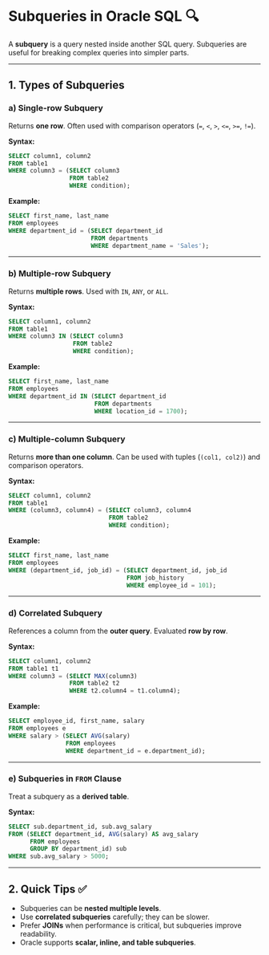 # Subqueries in Oracle SQL 🔍

A **subquery** is a query nested inside another SQL query. Subqueries are useful for breaking complex queries into simpler parts.

---

## 1. Types of Subqueries

### a) Single-row Subquery
Returns **one row**. Often used with comparison operators (`=`, `<`, `>`, `<=`, `>=`, `!=`).

**Syntax:**
```sql
SELECT column1, column2
FROM table1
WHERE column3 = (SELECT column3
                 FROM table2
                 WHERE condition);
```

**Example:**

```sql
SELECT first_name, last_name
FROM employees
WHERE department_id = (SELECT department_id
                       FROM departments
                       WHERE department_name = 'Sales');
```

---

### b) Multiple-row Subquery

Returns **multiple rows**. Used with `IN`, `ANY`, or `ALL`.

**Syntax:**

```sql
SELECT column1, column2
FROM table1
WHERE column3 IN (SELECT column3
                  FROM table2
                  WHERE condition);
```

**Example:**

```sql
SELECT first_name, last_name
FROM employees
WHERE department_id IN (SELECT department_id
                        FROM departments
                        WHERE location_id = 1700);
```

---

### c) Multiple-column Subquery

Returns **more than one column**. Can be used with tuples (`(col1, col2)`) and comparison operators.

**Syntax:**

```sql
SELECT column1, column2
FROM table1
WHERE (column3, column4) = (SELECT column3, column4
                            FROM table2
                            WHERE condition);
```

**Example:**

```sql
SELECT first_name, last_name
FROM employees
WHERE (department_id, job_id) = (SELECT department_id, job_id
                                 FROM job_history
                                 WHERE employee_id = 101);
```

---

### d) Correlated Subquery

References a column from the **outer query**. Evaluated **row by row**.

**Syntax:**

```sql
SELECT column1, column2
FROM table1 t1
WHERE column3 = (SELECT MAX(column3)
                 FROM table2 t2
                 WHERE t2.column4 = t1.column4);
```

**Example:**

```sql
SELECT employee_id, first_name, salary
FROM employees e
WHERE salary > (SELECT AVG(salary)
                FROM employees
                WHERE department_id = e.department_id);
```

---

### e) Subqueries in `FROM` Clause

Treat a subquery as a **derived table**.

**Syntax:**

```sql
SELECT sub.department_id, sub.avg_salary
FROM (SELECT department_id, AVG(salary) AS avg_salary
      FROM employees
      GROUP BY department_id) sub
WHERE sub.avg_salary > 5000;
```

---

## 2. Quick Tips ✅

* Subqueries can be **nested multiple levels**.
* Use **correlated subqueries** carefully; they can be slower.
* Prefer **JOINs** when performance is critical, but subqueries improve readability.
* Oracle supports **scalar, inline, and table subqueries**.